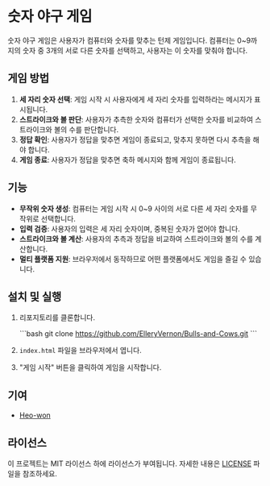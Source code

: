 # 숫자 야구 게임

숫자 야구 게임은 사용자가 컴퓨터와 숫자를 맞추는 턴제 게임입니다. 컴퓨터는 0~9까지의 숫자 중 3개의 서로 다른 숫자를 선택하고, 사용자는 이 숫자를 맞춰야 합니다.

## 게임 방법

1. **세 자리 숫자 선택**: 게임 시작 시 사용자에게 세 자리 숫자를 입력하라는 메시지가 표시됩니다.
2. **스트라이크와 볼 판단**: 사용자가 추측한 숫자와 컴퓨터가 선택한 숫자를 비교하여 스트라이크와 볼의 수를 판단합니다.
3. **정답 확인**: 사용자가 정답을 맞추면 게임이 종료되고, 맞추지 못하면 다시 추측을 해야 합니다.
4. **게임 종료**: 사용자가 정답을 맞추면 축하 메시지와 함께 게임이 종료됩니다.

## 기능

- **무작위 숫자 생성**: 컴퓨터는 게임 시작 시 0~9 사이의 서로 다른 세 자리 숫자를 무작위로 선택합니다.
- **입력 검증**: 사용자의 입력은 세 자리 숫자이며, 중복된 숫자가 없어야 합니다.
- **스트라이크와 볼 계산**: 사용자의 추측과 정답을 비교하여 스트라이크와 볼의 수를 계산합니다.
- **멀티 플랫폼 지원**: 브라우저에서 동작하므로 어떤 플랫폼에서도 게임을 즐길 수 있습니다.

## 설치 및 실행

1. 리포지토리를 클론합니다.

   \```bash
   git clone https://github.com/ElleryVernon/Bulls-and-Cows.git
   \```

2. `index.html` 파일을 브라우저에서 엽니다.

3. "게임 시작" 버튼을 클릭하여 게임을 시작합니다.

## 기여

- [Heo-won](https://github.com/Heo-won)

## 라이선스

이 프로젝트는 MIT 라이선스 하에 라이선스가 부여됩니다. 자세한 내용은 [LICENSE](LICENSE) 파일을 참조하세요.

